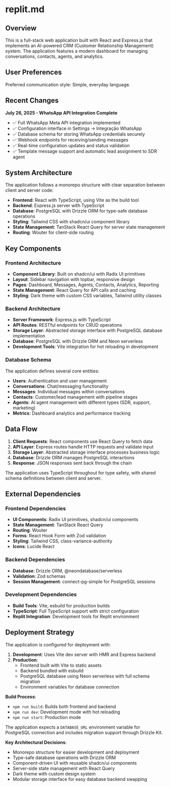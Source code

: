 # replit.md

## Overview

This is a full-stack web application built with React and Express.js that implements an AI-powered CRM (Customer Relationship Management) system. The application features a modern dashboard for managing conversations, contacts, agents, and analytics.

## User Preferences

Preferred communication style: Simple, everyday language.

## Recent Changes

**July 26, 2025 - WhatsApp API Integration Complete**
- ✅ Full WhatsApp Meta API integration implemented
- ✅ Configuration interface in Settings → Integração WhatsApp  
- ✅ Database schema for storing WhatsApp credentials securely
- ✅ Webhook endpoints for receiving/sending messages
- ✅ Real-time configuration updates and status validation
- ✅ Template message support and automatic lead assignment to SDR agent

## System Architecture

The application follows a monorepo structure with clear separation between client and server code:

- **Frontend**: React with TypeScript, using Vite as the build tool
- **Backend**: Express.js server with TypeScript
- **Database**: PostgreSQL with Drizzle ORM for type-safe database operations
- **Styling**: Tailwind CSS with shadcn/ui component library
- **State Management**: TanStack React Query for server state management
- **Routing**: Wouter for client-side routing

## Key Components

### Frontend Architecture
- **Component Library**: Built on shadcn/ui with Radix UI primitives
- **Layout**: Sidebar navigation with topbar, responsive design
- **Pages**: Dashboard, Messages, Agents, Contacts, Analytics, Reporting
- **State Management**: React Query for API calls and caching
- **Styling**: Dark theme with custom CSS variables, Tailwind utility classes

### Backend Architecture
- **Server Framework**: Express.js with TypeScript
- **API Routes**: RESTful endpoints for CRUD operations
- **Storage Layer**: Abstracted storage interface with PostgreSQL database implementation
- **Database**: PostgreSQL with Drizzle ORM and Neon serverless
- **Development Tools**: Vite integration for hot reloading in development

### Database Schema
The application defines several core entities:
- **Users**: Authentication and user management
- **Conversations**: Chat/messaging functionality
- **Messages**: Individual messages within conversations
- **Contacts**: Customer/lead management with pipeline stages
- **Agents**: AI agent management with different types (SDR, support, marketing)
- **Metrics**: Dashboard analytics and performance tracking

## Data Flow

1. **Client Requests**: React components use React Query to fetch data
2. **API Layer**: Express routes handle HTTP requests and validate input
3. **Storage Layer**: Abstracted storage interface processes business logic
4. **Database**: Drizzle ORM manages PostgreSQL interactions
5. **Response**: JSON responses sent back through the chain

The application uses TypeScript throughout for type safety, with shared schema definitions between client and server.

## External Dependencies

### Frontend Dependencies
- **UI Components**: Radix UI primitives, shadcn/ui components
- **State Management**: TanStack React Query
- **Routing**: Wouter
- **Forms**: React Hook Form with Zod validation
- **Styling**: Tailwind CSS, class-variance-authority
- **Icons**: Lucide React

### Backend Dependencies
- **Database**: Drizzle ORM, @neondatabase/serverless
- **Validation**: Zod schemas
- **Session Management**: connect-pg-simple for PostgreSQL sessions

### Development Dependencies
- **Build Tools**: Vite, esbuild for production builds
- **TypeScript**: Full TypeScript support with strict configuration
- **Replit Integration**: Development tools for Replit environment

## Deployment Strategy

The application is configured for deployment with:

1. **Development**: Uses Vite dev server with HMR and Express backend
2. **Production**: 
   - Frontend built with Vite to static assets
   - Backend bundled with esbuild
   - PostgreSQL database using Neon serverless with full schema migration
   - Environment variables for database connection

**Build Process**:
- `npm run build`: Builds both frontend and backend
- `npm run dev`: Development mode with hot reloading
- `npm run start`: Production mode

The application expects a `DATABASE_URL` environment variable for PostgreSQL connection and includes migration support through Drizzle Kit.

**Key Architectural Decisions**:
- Monorepo structure for easier development and deployment
- Type-safe database operations with Drizzle ORM
- Component-driven UI with reusable shadcn/ui components
- Server-side state management with React Query
- Dark theme with custom design system
- Modular storage interface for easy database backend swapping